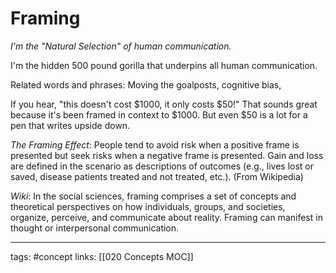 # Framing
<!--add more examples, this is a big concept-->
*I'm the "Natural Selection" of human communication.* 

I'm the hidden 500 pound gorilla that underpins all human communication.

Related words and phrases: Moving the goalposts, cognitive bias, 

If you hear, "this doesn't cost $1000, it only costs $50!" That sounds great because it's been framed in context to $1000. But even $50 is a lot for a pen that writes upside down.

*The Framing Effect*: People tend to avoid risk when a positive frame is presented but seek risks when a negative frame is presented. Gain and loss are defined in the scenario as descriptions of outcomes (e.g., lives lost or saved, disease patients treated and not treated, etc.). (From Wikipedia)

*Wiki*: In the social sciences, framing comprises a set of concepts and theoretical perspectives on how individuals, groups, and societies, organize, perceive, and communicate about reality. Framing can manifest in thought or interpersonal communication.

---
tags: #concept
links: [[020 Concepts MOC]]